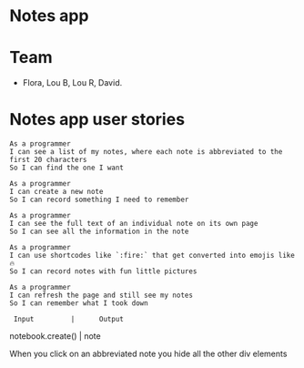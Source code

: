 Notes app
=========

# Team
* Flora, Lou B, Lou R, David.

# Notes app user stories

```
As a programmer
I can see a list of my notes, where each note is abbreviated to the first 20 characters
So I can find the one I want
```

```
As a programmer
I can create a new note
So I can record something I need to remember
```

```
As a programmer
I can see the full text of an individual note on its own page
So I can see all the information in the note
```

```
As a programmer
I can use shortcodes like `:fire:` that get converted into emojis like 🔥
So I can record notes with fun little pictures
```

```
As a programmer
I can refresh the page and still see my notes
So I can remember what I took down
```




     Input         |      Output
notebook.create()  |       note


When you click on an abbreviated note you hide all the other div elements

